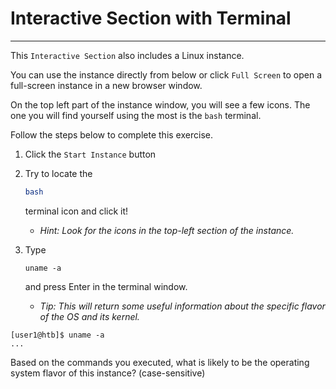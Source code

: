 # Interactive Section with Terminal

------

This `Interactive Section` also includes a Linux instance.

You can use the instance directly from below or click `Full Screen` to open a full-screen instance in a new browser window.

On the top left part of the instance window, you will see a few icons. The one you will find yourself using the most is the `bash` terminal.

Follow the steps below to complete this exercise.

1. Click the `Start Instance` button

2. Try to locate the

    

   ```bash
   bash
   ```

    

   terminal icon and click it!

   - *Hint: Look for the icons in the top-left section of the instance.*

3. Type

    

   ```
   uname -a
   ```

    

   and press Enter in the terminal window.

   - *Tip: This will return some useful information about the specific flavor of the OS and its kernel.*

```shell-session
[user1@htb]$ uname -a
...
```

Based on the commands you executed, what is likely to be the operating system flavor of this instance? (case-sensitive)